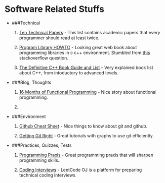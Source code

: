 Software Related Stuffs
======================

* ###Technical
    1. [Ten Technical Papers][tech1] - This list contains academic papers that every
       programmer should read at least twice.
    
    2. [Program Library HOWTO][tech2] - Looking great web book about
       programming libraries in c c++ environment. Stumbled from
       [this][tech2-1] stackoverflow question. 

    3. [The Definitive C++ Book Guide and List][tech3] - Very explained book
       list about C++, from intoductory to advanced levels. 


[tech1]: http://blog.fogus.me/2011/09/08/10-technical-papers-every-programmer-should-read-at-least-twice/
[tech2]: http://tldp.org/HOWTO/Program-Library-HOWTO/
[tech2-1]: https://stackoverflow.com/questions/28067401/whats-the-difference-between-shared-libraries-and-statically-linked-libraries-a
[tech3]: https://stackoverflow.com/questions/388242/the-definitive-c-book-guide-and-list

* ###Blog, Thoughts
    1. [16 Months of Functional Programming][blog1] - Nice story about
       functional programming.

    2. .

[blog1]: http://www.vasinov.com/blog/16-months-of-functional-programming/

* ###Environment
    1. [Github Cheat Sheet][env1] - Nice things to know about git and github.

    2. [Getting Git Right][env2] - Great tutorials with graphs to use git
       efficiently. 

[env1]: https://github.com/tiimgreen/github-cheat-sheet
[env2]: https://www.atlassian.com/git/

* ###Practices, Quizzes, Tests
    1. [Programming Praxis][prac1] - Great programming praxis that will sharpen
       programming skills..

    2. [Coding Interviews][prac2] - LeetCode OJ is a platform for preparing
       technical coding interviews.

[prac1]: http://programmingpraxis.com/
[prac2]: https://oj.leetcode.com/
